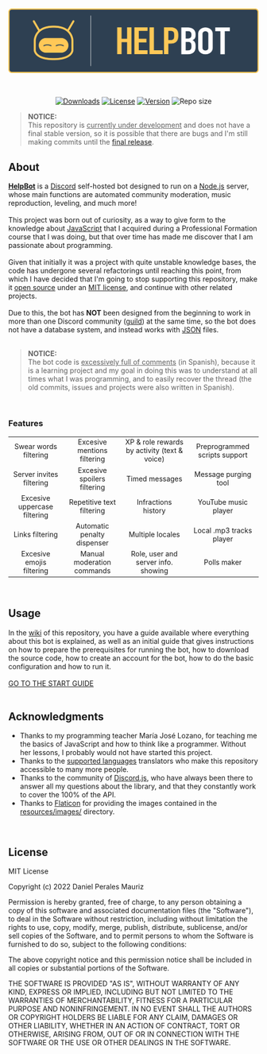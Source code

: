 <div align="center">
  <br />
  <p>
    <a href="https://github.com/EasyXploit/HelpBot"><img src="https://github.com/EasyXploit/HelpBot/blob/master/resources/branding/banner.png?raw=true" width="546" alt="banner" /></a>
  </p>
  <br />
  <p>
    <a href="https://github.com/EasyXploit/HelpBot/releases"><img src="https://img.shields.io/github/downloads/EasyXploit/HelpBot/total?color=%23FFC857&label=Downloads" alt="Downloads" /></a>
    <a href="https://github.com/EasyXploit/HelpBot/#license"><img src="https://img.shields.io/badge/License-MIT-FFC857" alt="License" /></a>
    <a href="https://github.com/EasyXploit/HelpBot/blob/master/package.json"><img src="https://img.shields.io/github/package-json/v/EasyXploit/HelpBot?color=FFC857&label=Version" alt="Version" /></a>
    <img alt="Repo size" src="https://img.shields.io/github/repo-size/EasyXploit/HelpBot?color=FFC857&llabel=Repo%20size">
</a>
  </p>
</div>

> **NOTICE:**<br />
This repository is <ins>currently under development</ins> and does not have a final stable version, so it is possible that there are bugs and I'm still making commits until the [final release](https://github.com/EasyXploit/HelpBot/releases).


## About
[**HelpBot**](https://github.com/EasyXploit/HelpBot) is a [Discord](https://discord.com/) self-hosted bot designed to run on a [Node.js](https://nodejs.org) server, whose main functions are automated community moderation, music reproduction, leveling, and much more!<br /><br />
This project was born out of curiosity, as a way to give form to the knowledge about [JavaScript](https://developer.mozilla.org/en-US/docs/Web/JavaScript) that I acquired during a Professional Formation course that I was doing, but that over time has made me discover that I am passionate about programming.<br /><br />
Given that initially it was a project with quite unstable knowledge bases, the code has undergone several refactorings until reaching this point, from which I have decided that I'm going to stop supporting this repository, make it [open source](https://opensource.com/) under an [MIT license](https://en.wikipedia.org/wiki/MIT_License), and continue with other related projects.<br /><br />
Due to this, the bot has **NOT** been designed from the beginning to work in more than one Discord community ([guild](https://discord.com/developers/docs/resources/guild)) at the same time, so the bot does not have a database system, and instead works with [JSON](https://developer.mozilla.org/en-US/docs/Web/JavaScript/Reference/Global_Objects/JSON) files.<br /><br />


> **NOTICE:**<br />
The bot code is <ins>excessively full of comments</ins> (in Spanish), because it is a learning project and my goal in doing this was to understand at all times what I was programming, and to easily recover the thread (the old commits, issues and projects were also written in Spanish).
<br />

### Features
|                              |                             |                                              |                               |
|:---:|:---:|:---:|:---:|
| Swear words filtering        | Excesive mentions filtering | XP & role rewards by activity (text & voice) | Preprogrammed scripts support |
| Server invites filtering     | Excesive spoilers filtering | Timed messages                               | Message purging tool          |
| Excesive uppercase filtering | Repetitive text filtering   | Infractions history                          | YouTube music player          |
| Links filtering              | Automatic penalty dispenser | Multiple locales                             | Local .mp3 tracks player      |
| Excesive emojis filtering    | Manual moderation commands  | Role, user and server info. showing          | Polls maker                   |
<br />

## Usage
In the [wiki](https://github.com/EasyXploit/HelpBot/wiki) of this repository, you have a guide available where everything about this bot is explained, as well as an initial guide that gives instructions on how to prepare the prerequisites for running the bot, how to download the source code, how to create an account for the bot, how to do the basic configuration and how to run it.<br /><br />
[GO TO THE START GUIDE](https://github.com/EasyXploit/HelpBot/wiki/Starting)<br />
<br />

## Acknowledgments
* Thanks to my programming teacher María José Lozano, for teaching me the basics of JavaScript and how to think like a programmer. Without her lessons, I probably would not have started this project.
* Thanks to the [supported languages](https://github.com/EasyXploit/HelpBot/wiki/Translation#supported-languages) translators who make this repository accessible to many more people.
* Thanks to the community of [Discord.js](https://github.com/discordjs/discord.js), who have always been there to answer all my questions about the library, and that they constantly work to cover the 100% of the API.<br />
* Thanks to [Flaticon](https://www.flaticon.com) for providing the images contained in the [resources/images/](https://github.com/EasyXploit/HelpBot/tree/master/resources/images) directory.<br />
<br />

## License
MIT License

Copyright (c) 2022 Daniel Perales Mauriz

Permission is hereby granted, free of charge, to any person obtaining a copy
of this software and associated documentation files (the "Software"), to deal
in the Software without restriction, including without limitation the rights
to use, copy, modify, merge, publish, distribute, sublicense, and/or sell
copies of the Software, and to permit persons to whom the Software is
furnished to do so, subject to the following conditions:

The above copyright notice and this permission notice shall be included in all
copies or substantial portions of the Software.

THE SOFTWARE IS PROVIDED "AS IS", WITHOUT WARRANTY OF ANY KIND, EXPRESS OR
IMPLIED, INCLUDING BUT NOT LIMITED TO THE WARRANTIES OF MERCHANTABILITY,
FITNESS FOR A PARTICULAR PURPOSE AND NONINFRINGEMENT. IN NO EVENT SHALL THE
AUTHORS OR COPYRIGHT HOLDERS BE LIABLE FOR ANY CLAIM, DAMAGES OR OTHER
LIABILITY, WHETHER IN AN ACTION OF CONTRACT, TORT OR OTHERWISE, ARISING FROM,
OUT OF OR IN CONNECTION WITH THE SOFTWARE OR THE USE OR OTHER DEALINGS IN THE
SOFTWARE.
